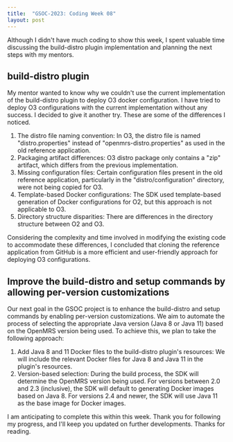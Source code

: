 ```yaml
---
title:  "GSOC-2023: Coding Week 08"
layout: post
---
```


Although I didn't have much coding to show this week, I spent valuable time discussing the build-distro plugin implementation and planning the next steps with my mentors.




## build-distro plugin

My mentor wanted to know why we couldn't use the current implementation of the build-distro plugin to deploy O3 docker configuration.
I have tried to deploy O3 configurations with the current implementation without any success. I decided to give it another try.
These are some of the differences I noticed.

1. The distro file naming convention: In O3, the distro file is named "distro.properties" instead of "openmrs-distro.properties" as used in the old reference application.
2. Packaging artifact differences: O3 distro package only contains a "zip" artifact, which differs from the previous implementation.
3. Missing configuration files: Certain configuration files present in the old reference application, particularly in the "distro/configuration" directory, were not being copied for O3.
4. Template-based Docker configurations: The SDK used template-based generation of Docker configurations for O2, but this approach is not applicable to O3.
5. Directory structure disparities: There are differences in the directory structure between O2 and O3.

Considering the complexity and time involved in modifying the existing code to accommodate these differences, I concluded that cloning the reference application from GitHub is a more efficient and user-friendly approach for deploying O3 configurations.

## Improve the build-distro and setup commands by allowing per-version customizations

Our next goal in the GSOC project is to enhance the build-distro and setup commands by enabling per-version customizations. We aim to automate the process of selecting the appropriate Java version (Java 8 or Java 11) based on the OpenMRS version being used.
To achieve this, we plan to take the following approach:

1. Add Java 8 and 11 Docker files to the build-distro plugin's resources: We will include the relevant Docker files for Java 8 and Java 11 in the plugin's resources.
2. Version-based selection: During the build process, the SDK will determine the OpenMRS version being used. For versions between 2.0 and 2.3 (inclusive), the SDK will default to generating Docker images based on Java 8. For versions 2.4 and newer, the SDK will use Java 11 as the base image for Docker images.

I am anticipating to complete this within this week. Thank you for following my progress, and I'll keep you updated on further developments. Thanks for reading.
